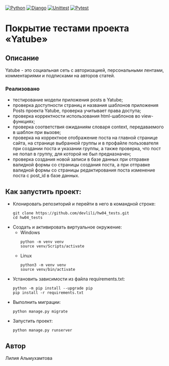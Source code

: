 [![Python](https://img.shields.io/badge/-Python_3.9-464646??style=flat-square&logo=Python)](https://www.python.org/downloads/)
[![Django](https://img.shields.io/badge/-Django_2.2.16-464646??style=flat-square&logo=Django)](https://www.djangoproject.com/)
[![Unittest](https://img.shields.io/badge/-Unittest-464646??style=flat-square&logo=Unittest)](https://docs.python.org/3/library/unittest.html)
[![Pytest](https://img.shields.io/badge/Pytest-464646??style=flat-square&logo=Pytest)](https://docs.pytest.org/en/)

# Покрытие тестами проекта «Yatube»
## Описание
Yatube - это социальная сеть с авторизацией, персональными лентами, комментариями и подписками на авторов статей.
### Реализовано
- тестирование модели приложения posts в Yatube;
- проверка доступности страниц и названия шаблонов приложения Posts проекта Yatube, проверка учитывает права доступа;
- проверка корректности использования html-шаблонов во view-функциях;
- проверка соответствия ожиданиям словаря context, передаваемого в шаблон при вызове;
- проверка на корректное отображение поста на главной странице сайта, на странице выбранной группы и в профайле пользователя при создании поста и указании группы, а также проверка, что пост не попал в группу, для которой не был предназначен;
- проверка создания новой записи в базе данных при отправке валидной формы со страницы создания поста, а при отправке валидной формы со страницы редактирования поста изменение поста с post_id в базе данных.

## Как запустить проект:
* Клонировать репозиторий и перейти в него в командной строке: 
  ```
  git clone https://github.com/devlili/hw04_tests.git
  cd hw04_tests
  ```
* Cоздать и активировать виртуальное окружение:
  * Windows
     ```
     python -m venv venv
     source venv/Scripts/activate
     ```
  * Linux
    ```
    python3 -m venv venv
    source venv/bin/activate
    ```
* Установить зависимости из файла requirements.txt:
    ```
    python -m pip install --upgrade pip
    pip install -r requirements.txt
    ```
* Выполнить миграции:
    ```
    python manage.py migrate
    ```
* Запустить проект:
    ```
    python manage.py runserver
    ```

## Автор
Лилия Альмухамтова

